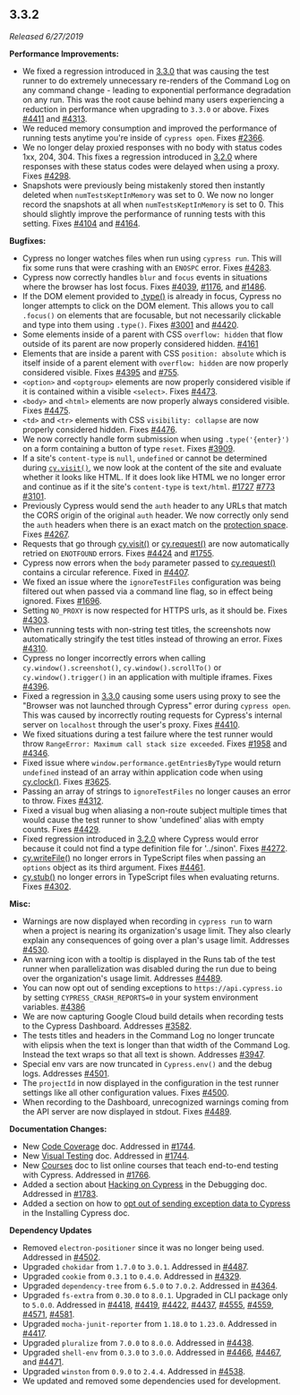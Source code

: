 ## 3.3.2

_Released 6/27/2019_

**Performance Improvements:**

- We fixed a regression introduced in
  [3.3.0](/guides/references/changelog#3-3-0) that was causing the test runner
  to do extremely unnecessary re-renders of the Command Log on any command
  change - leading to exponential performance degradation on any run. This was
  the root cause behind many users experiencing a reduction in performance when
  upgrading to `3.3.0` or above. Fixes
  [#4411](https://github.com/cypress-io/cypress/issues/4411) and
  [#4313](https://github.com/cypress-io/cypress/issues/4313).
- We reduced memory consumption and improved the performance of running tests
  anytime you're inside of `cypress open`. Fixes
  [#2366](https://github.com/cypress-io/cypress/issues/2366).
- We no longer delay proxied responses with no body with status codes 1xx,
  204, 304. This fixes a regression introduced in
  [3.2.0](/guides/references/changelog#3-2-0) where responses with these status
  codes were delayed when using a proxy. Fixes
  [#4298](https://github.com/cypress-io/cypress/issues/4298).
- Snapshots were previously being mistakenly stored then instantly deleted when
  `numTestsKeptInMemory` was set to 0. We now no longer record the snapshots at
  all when `numTestsKeptInMemory` is set to 0. This should slightly improve the
  performance of running tests with this setting. Fixes
  [#4104](https://github.com/cypress-io/cypress/issues/4104) and
  [#4164](https://github.com/cypress-io/cypress/issues/4164).

**Bugfixes:**

- Cypress no longer watches files when run using `cypress run`. This will fix
  some runs that were crashing with an `ENOSPC` error. Fixes
  [#4283](https://github.com/cypress-io/cypress/issues/4283).
- Cypress now correctly handles `blur` and `focus` events in situations where
  the browser has lost focus. Fixes
  [#4039](https://github.com/cypress-io/cypress/issues/4039),
  [#1176](https://github.com/cypress-io/cypress/issues/1176), and
  [#1486](https://github.com/cypress-io/cypress/issues/1486).
- If the DOM element provided to [.type()](/api/commands/type) is already in
  focus, Cypress no longer attempts to click on the DOM element. This allows you
  to call `.focus()` on elements that are focusable, but not necessarily
  clickable and type into them using `.type()`. Fixes
  [#3001](https://github.com/cypress-io/cypress/issues/3001) and
  [#4420](https://github.com/cypress-io/cypress/issues/4420).
- Some elements inside of a parent with CSS `overflow: hidden` that flow outside
  of its parent are now properly considered hidden.
  [#4161](https://github.com/cypress-io/cypress/issues/4161)
- Elements that are inside a parent with CSS `position: absolute` which is
  itself inside of a parent element with `overflow: hidden` are now properly
  considered visible. Fixes
  [#4395](https://github.com/cypress-io/cypress/issues/4395) and
  [#755](https://github.com/cypress-io/cypress/issues/755).
- `<option>` and `<optgroup>` elements are now properly considered visible if it
  is contained within a visible `<select>`. Fixes
  [#4473](https://github.com/cypress-io/cypress/issues/4473).
- `<body>` and `<html>` elements are now properly always considered visible.
  Fixes [#4475](https://github.com/cypress-io/cypress/issues/4475).
- `<td>` and `<tr>` elements with CSS `visibility: collapse` are now properly
  considered hidden. Fixes
  [#4476](https://github.com/cypress-io/cypress/issues/4476).
- We now correctly handle form submission when using `.type('{enter}')` on a
  form containing a button of type `reset`. Fixes
  [#3909](https://github.com/cypress-io/cypress/issues/3909).
- If a site's `content-type` is `null`, `undefined` or cannot be determined
  during [`cy.visit()`](/api/commands/visit), we now look at the content of the
  site and evaluate whether it looks like HTML. If it does look like HTML we no
  longer error and continue as if it the site's `content-type` is `text/html`.
  [#1727](https://github.com/cypress-io/cypress/issues/1727)
  [#773](https://github.com/cypress-io/cypress/issues/773)
  [#3101](https://github.com/cypress-io/cypress/issues/3101).
- Previously Cypress would send the `auth` header to any URLs that match the
  CORS origin of the original `auth` header. We now correctly only send the
  `auth` headers when there is an exact match on the
  [protection space](https://tools.ietf.org/html/rfc7235#section-2.2). Fixes
  [#4267](https://github.com/cypress-io/cypress/issues/4267).
- Requests that go through [cy.visit()](/api/commands/visit) or
  [cy.request()](/api/commands/request) are now automatically retried on
  `ENOTFOUND` errors. Fixes
  [#4424](https://github.com/cypress-io/cypress/issues/4424) and
  [#1755](https://github.com/cypress-io/cypress/issues/1755).
- Cypress now errors when the `body` parameter passed to
  [cy.request()](/api/commands/request) contains a circular reference. Fixed in
  [#4407](https://github.com/cypress-io/cypress/pull/4407).
- We fixed an issue where the `ignoreTestFiles` configuration was being filtered
  out when passed via a command line flag, so in effect being ignored. Fixes
  [#1696](https://github.com/cypress-io/cypress/issues/1696).
- Setting `NO_PROXY` is now respected for HTTPS urls, as it should be. Fixes
  [#4303](https://github.com/cypress-io/cypress/issues/4303).
- When running tests with non-string test titles, the screenshots now
  automatically stringify the test titles instead of throwing an error. Fixes
  [#4310](https://github.com/cypress-io/cypress/issues/4310).
- Cypress no longer incorrectly errors when calling `cy.window().screenshot()`,
  `cy.window().scrollTo()` or `cy.window().trigger()` in an application with
  multiple iframes. Fixes
  [#4396](https://github.com/cypress-io/cypress/issues/4396).
- Fixed a regression in [3.3.0](/guides/references/changelog#3-3-0) causing some
  users using proxy to see the "Browser was not launched through Cypress" error
  during `cypress open`. This was caused by incorrectly routing requests for
  Cypress's internal server on `localhost` through the user's proxy. Fixes
  [#4410](https://github.com/cypress-io/cypress/issues/4410).
- We fixed situations during a test failure where the test runner would throw
  `RangeError: Maximum call stack size exceeded`. Fixes
  [#1958](https://github.com/cypress-io/cypress/issues/1958) and
  [#4346](https://github.com/cypress-io/cypress/issues/4346).
- Fixed issue where `window.performance.getEntriesByType` would return
  `undefined` instead of an array within application code when using
  [cy.clock()](/api/commands/clock). Fixes
  [#3625](https://github.com/cypress-io/cypress/issues/3625).
- Passing an array of strings to `ignoreTestFiles` no longer causes an error to
  throw. Fixes [#4312](https://github.com/cypress-io/cypress/issues/4312).
- Fixed a visual bug when aliasing a non-route subject multiple times that would
  cause the test runner to show 'undefined' alias with empty counts. Fixes
  [#4429](https://github.com/cypress-io/cypress/issues/4429).
- Fixed regression introduced in [3.2.0](/guides/references/changelog#3-2-0)
  where Cypress would error because it could not find a type definition file for
  '../sinon'. Fixes [#4272](https://github.com/cypress-io/cypress/issues/4272).
- [cy.writeFile()](/api/commands/writefile) no longer errors in TypeScript files
  when passing an `options` object as its third argument. Fixes
  [#4461](https://github.com/cypress-io/cypress/issues/4461).
- [cy.stub()](/api/commands/stub) no longer errors in TypeScript files when
  evaluating returns. Fixes
  [#4302](https://github.com/cypress-io/cypress/issues/4302).

**Misc:**

- Warnings are now displayed when recording in `cypress run` to warn when a
  project is nearing its organization's usage limit. They also clearly explain
  any consequences of going over a plan's usage limit. Addresses
  [#4530](https://github.com/cypress-io/cypress/issues/4530).
- An warning icon with a tooltip is displayed in the Runs tab of the test runner
  when parallelization was disabled during the run due to being over the
  organization's usage limit. Addresses
  [#4489](https://github.com/cypress-io/cypress/issues/4489).
- You can now opt out of sending exceptions to `https://api.cypress.io` by
  setting `CYPRESS_CRASH_REPORTS=0` in your system environment variables.
  [#4386](https://github.com/cypress-io/cypress/issues/4386)
- We are now capturing Google Cloud build details when recording tests to the
  Cypress Dashboard. Addresses
  [#3582](https://github.com/cypress-io/cypress/issues/3582).
- The tests titles and headers in the Command Log no longer truncate with
  elipsis when the text is longer than that width of the Command Log. Instead
  the text wraps so that all text is shown. Addresses
  [#3947](https://github.com/cypress-io/cypress/issues/3947).
- Special env vars are now truncated in `Cypress.env()` and the debug logs.
  Addresses [#4501](https://github.com/cypress-io/cypress/issues/4501).
- The `projectId` in now displayed in the configuration in the test runner
  settings like all other configuration values. Fixes
  [#4500](https://github.com/cypress-io/cypress/issues/4500).
- When recording to the Dashboard, unrecognized warnings coming from the API
  server are now displayed in stdout. Fixes
  [#4489](https://github.com/cypress-io/cypress/issues/4489).

**Documentation Changes:**

- New [Code Coverage](/guides/tooling/code-coverage) doc. Addressed in
  [#1744](https://github.com/cypress-io/cypress-documentation/pull/1744).
- New [Visual Testing](/guides/tooling/visual-testing) doc. Addressed in
  [#1744](https://github.com/cypress-io/cypress-documentation/pull/1536).
- New [Courses](/examples/media/courses-media) doc to list online courses that
  teach end-to-end testing with Cypress. Addressed in
  [#1766](https://github.com/cypress-io/cypress-documentation/pull/1766).
- Added a section about
  [Hacking on Cypress](/guides/guides/debugging#Hacking-on-Cypress) in the
  Debugging doc. Addressed in
  [#1783](https://github.com/cypress-io/cypress-documentation/pull/1783).
- Added a section on how to
  [opt out of sending exception data to Cypress](/guides/getting-started/installing-cypress#Opt-out-of-sending-exception-data-to-Cypress)
  in the Installing Cypress doc.

**Dependency Updates**

- Removed `electron-positioner` since it was no longer being used. Addressed in
  [#4502](https://github.com/cypress-io/cypress/pull/4502).
- Upgraded `chokidar` from `1.7.0` to `3.0.1`. Addressed in
  [#4487](https://github.com/cypress-io/cypress/pull/4487).
- Upgraded `cookie` from `0.3.1` to `0.4.0`. Addressed in
  [#4329](https://github.com/cypress-io/cypress/pull/4329).
- Upgraded `dependency-tree` from `6.5.0` to `7.0.2`. Addressed in
  [#4364](https://github.com/cypress-io/cypress/pull/4364).
- Upgraded `fs-extra` from `0.30.0` to `8.0.1`. Upgraded in CLI package only to
  `5.0.0`. Addressed in
  [#4418](https://github.com/cypress-io/cypress/pull/4418),
  [#4419](https://github.com/cypress-io/cypress/pull/4419),
  [#4422](https://github.com/cypress-io/cypress/pull/4422),
  [#4437](https://github.com/cypress-io/cypress/pull/4437),
  [#4555](https://github.com/cypress-io/cypress/pull/4555),
  [#4559](https://github.com/cypress-io/cypress/pull/4559),
  [#4571](https://github.com/cypress-io/cypress/pull/4571),
  [#4581](https://github.com/cypress-io/cypress/pull/4581).
- Upgraded `mocha-junit-reporter` from `1.18.0` to `1.23.0`. Addressed in
  [#4417](https://github.com/cypress-io/cypress/pull/4417).
- Upgraded `pluralize` from `7.0.0` to `8.0.0`. Addressed in
  [#4438](https://github.com/cypress-io/cypress/pull/4438).
- Upgraded `shell-env` from `0.3.0` to `3.0.0`. Addressed in
  [#4466](https://github.com/cypress-io/cypress/pull/4466),
  [#4467](https://github.com/cypress-io/cypress/pull/4467), and
  [#4471](https://github.com/cypress-io/cypress/pull/4471).
- Upgraded `winston` from `0.9.0` to `2.4.4`. Addressed in
  [#4538](https://github.com/cypress-io/cypress/pull/4538).
- We updated and removed some dependencies used for development.
